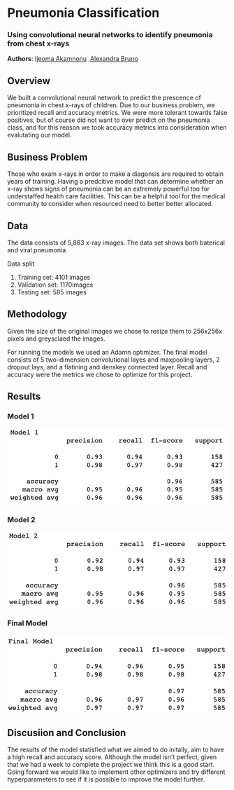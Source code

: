 # Pneumonia Classification

### Using convolutional neural networks to identify pneumonia from chest x-rays

**Authors**: [Ijeoma Akamnonu](mailto:inakamno@buffalo.edu) ,[Alexandra Bruno](mailto:alexandrabruno7898@gmail.com)

## Overview 

We built a convolutional neural network to predict the prescence of pneumonia in chest x-rays of children. Due to our business problem, we prioritized recall and accuracy metrics. We were more tolerant towards false positives, but of course did not want to over predict on the pneumonia class, and for this reason we took accuracy metrics into consideration when evalutating our model.

## Business Problem

Those who exam x-rays in order to make a diagonsis are required to obtain years of training. Having a predcitive model that can determine whether an x-ray shows signs of pneumonia can be an extremely powerful too for understaffed health care facilities. This can be a helpful tool for the medical community to consider when resourced need to better better allocated. 

## Data 

The data consists of 5,863 x-ray images. The data set shows both baterical and viral pneumonia 

Data split

1. Training set: 4101 images 
2. Validation set: 1170images 
3. Testing set: 585 images

## Methodology 

Given the size of the original images we chose to resize them to 256x256x pixels and greysclaed the images. 

For running the models we used an Adamn optimizer. The final model consists of 5 two-dimension convolutional layes and maxpooling layers, 2 dropout lays, and a flatining and denskey connected layer. Recall and accuracy were the metrics we chose to optimize for this project. 

## Results

### Model 1 

![img](./images/mod1.jpg)

### Model 2
![img](./images/mod2.jpg)

### Final Model 

![img](./images/finalmod.jpg)

## Discusiion and Conclusion

The results of the model statisfied what we aimed to do initally, aim to have a high recall and accuracy score. Although the model isn't perfect, given that we had a week to complete the project we think this is a good start. Going forward we would like to implement other optimizers and try different hyperparameters to see if it is possible to improve the model further. 

